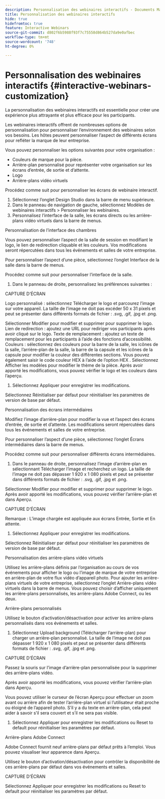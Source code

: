 ```yaml
---
description: Personnalisation des webinaires interactifs - Documents Marketo - Documentation du produit
title: Personnalisation des webinaires interactifs
hide: true
hidefromtoc: true
feature: Interactive Webinars
source-git-commit: d802f6b5988f93f7c75558d864b527da9e0afbec
workflow-type: tm+mt
source-wordcount: '748'
ht-degree: 0%

---
```


# Personnalisation des webinaires interactifs {#interactive-webinars-customization}

La personnalisation des webinaires interactifs est essentielle pour créer une expérience plus attrayante et plus efficace pour les participants.

Les webinaires interactifs offrent de nombreuses options de personnalisation pour personnaliser l’environnement des webinaires selon vos besoins. Les hôtes peuvent personnaliser l’aspect de différents écrans pour refléter la marque de leur entreprise.

Vous pouvez personnaliser les options suivantes pour votre organisation :
* Couleurs de marque pour la pièce.
* Arrière-plan personnalisé pour représenter votre organisation sur les écrans d’entrée, de sortie et d’attente.
* Logo
* Arrière-plans vidéo virtuels

Procédez comme suit pour personnaliser les écrans de webinaire interactif.

1. Sélectionnez l’onglet Design Studio dans la barre de menu supérieure.
1. Dans le panneau de navigation de gauche, sélectionnez Modèles de webinaires interactifs > Personnaliser les webinaires.
1. Personnalisez l’interface de la salle, les écrans directs ou les arrière-plans vidéo virtuels dans la barre de menus.

Personnalisation de l’interface des chambres

Vous pouvez personnaliser l’aspect de la salle de session en modifiant le logo, le lien de redirection cliquable et les couleurs. Vos modifications seront répercutées dans tous les événements et salles de votre entreprise.

Pour personnaliser l’aspect d’une pièce, sélectionnez l’onglet Interface de la salle dans la barre de menus.

Procédez comme suit pour personnaliser l’interface de la salle.

1. Dans le panneau de droite, personnalisez les préférences suivantes :

CAPTURE D’ÉCRAN

Logo personnalisé : sélectionnez Télécharger le logo et parcourez l’image sur votre appareil. La taille de l’image ne doit pas excéder 50 x 31 pixels et peut se présenter dans différents formats de fichier : .svg, .gif, .jpg et .png.

Sélectionner Modifier   pour modifier et supprimer   pour supprimer le logo.
Lien de redirection : ajoutez une URL pour rediriger vos participants après avoir cliqué sur le logo.
Texte de remplacement : ajoutez un texte de remplacement pour les participants à l’aide des fonctions d’accessibilité.
Couleurs : sélectionnez des couleurs pour la barre de la salle, les icônes de la salle, l’arrière-plan de la salle, la barre de la capsule et les icônes de la capsule pour modifier la couleur des différentes sections.
Vous pouvez également saisir le code couleur HEX à l’aide de l’option HEX .
Sélectionnez Afficher les modèles pour modifier le thème de la pièce.
Après avoir apporté les modifications, vous pouvez vérifier le logo et les couleurs dans l’aperçu.

1. Sélectionnez Appliquer pour enregistrer les modifications.

Sélectionnez Réinitialiser par défaut pour réinitialiser les paramètres de version de base par défaut.

Personnalisation des écrans intermédiaires

Modifiez l’image d’arrière-plan pour modifier la vue et l’aspect des écrans d’entrée, de sortie et d’attente. Les modifications seront répercutées dans tous les événements et salles de votre entreprise.

Pour personnaliser l’aspect d’une pièce, sélectionnez l’onglet Écrans intermédiaires dans la barre de menus.

Procédez comme suit pour personnaliser différents écrans intermédiaires.

1. Dans le panneau de droite, personnalisez l’image d’arrière-plan en sélectionnant Télécharger l’image et recherchez un logo. La taille de l’image ne doit pas dépasser 1 920 x 1 080 pixels et peut se présenter dans différents formats de fichier : .svg, .gif, .jpg et .png.

Sélectionner Modifier   pour modifier et supprimer   pour supprimer le logo.
Après avoir apporté les modifications, vous pouvez vérifier l’arrière-plan et dans Aperçu.

CAPTURE D’ÉCRAN

Remarque : L’image chargée est appliquée aux écrans Entrée, Sortie et En attente.

1. Sélectionnez Appliquer pour enregistrer les modifications.

Sélectionnez Réinitialiser par défaut pour réinitialiser les paramètres de version de base par défaut.

Personnalisation des arrière-plans vidéo virtuels

Utilisez les arrière-plans définis par l’organisation au cours de vos événements pour afficher le logo ou l’image de marque de votre entreprise en arrière-plan de votre flux vidéo d’appareil photo. Pour ajouter les arrière-plans virtuels de votre entreprise, sélectionnez l’onglet Arrière-plans vidéo virtuels dans la barre de menus. Vous pouvez choisir d’afficher uniquement les arrière-plans personnalisés, les arrière-plans Adobe Connect, ou les deux.

Arrière-plans personnalisés

Utilisez le bouton d’activation/désactivation pour activer les arrière-plans personnalisés dans vos événements et salles.

1. Sélectionnez Upload background (Télécharger l’arrière-plan) pour charger un arrière-plan personnalisé. La taille de l’image ne doit pas dépasser 1 920 x 1 080 pixels et peut se présenter dans différents formats de fichier : .svg, .gif, .jpg et .png.

CAPTURE D’ÉCRAN

Passez la souris sur l’image d’arrière-plan personnalisée pour la supprimer des arrière-plans vidéo.

Après avoir apporté les modifications, vous pouvez vérifier l’arrière-plan dans Aperçu.

Vous pouvez utiliser le curseur de l’écran Aperçu pour effectuer un zoom avant ou arrière afin de tester l’arrière-plan virtuel si l’utilisateur était proche ou éloigné de l’appareil photo. S’il y a du texte en arrière-plan, cela peut aider à savoir s’il sera couvert et s’il ne sera pas visible.

1. Sélectionnez Appliquer pour enregistrer les modifications ou Reset to default pour réinitialiser les paramètres par défaut.

Arrière-plans Adobe Connect

Adobe Connect fournit neuf arrière-plans par défaut prêts à l’emploi. Vous pouvez visualiser leur apparence dans Aperçu.

Utilisez le bouton d’activation/désactivation pour contrôler la disponibilité de ces arrière-plans par défaut dans vos événements et salles.

CAPTURE D’ÉCRAN

Sélectionnez Appliquer pour enregistrer les modifications ou Reset to default pour réinitialiser les paramètres par défaut.
